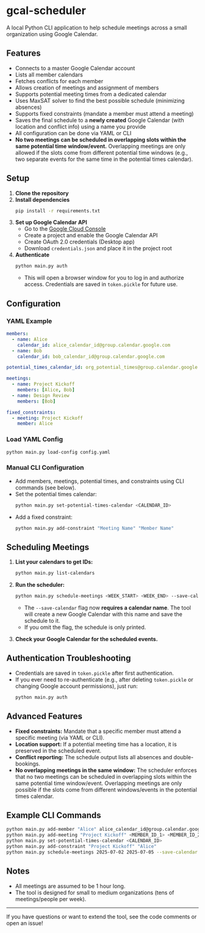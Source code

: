 # gcal-scheduler

A local Python CLI application to help schedule meetings across a small organization using Google Calendar.

## Features
- Connects to a master Google Calendar account
- Lists all member calendars
- Fetches conflicts for each member
- Allows creation of meetings and assignment of members
- Supports potential meeting times from a dedicated calendar
- Uses MaxSAT solver to find the best possible schedule (minimizing absences)
- Supports fixed constraints (mandate a member must attend a meeting)
- Saves the final schedule to a **newly created** Google Calendar (with location and conflict info) using a name you provide
- All configuration can be done via YAML or CLI
- **No two meetings can be scheduled in overlapping slots within the same potential time window/event.** Overlapping meetings are only allowed if the slots come from different potential time windows (e.g., two separate events for the same time in the potential times calendar).

## Setup

1. **Clone the repository**
2. **Install dependencies**
   ```bash
   pip install -r requirements.txt
   ```
3. **Set up Google Calendar API**
   - Go to the [Google Cloud Console](https://console.cloud.google.com/)
   - Create a project and enable the Google Calendar API
   - Create OAuth 2.0 credentials (Desktop app)
   - Download `credentials.json` and place it in the project root
4. **Authenticate**
   ```bash
   python main.py auth
   ```
   - This will open a browser window for you to log in and authorize access. Credentials are saved in `token.pickle` for future use.

## Configuration

### **YAML Example**
```yaml
members:
  - name: Alice
    calendar_id: alice_calendar_id@group.calendar.google.com
  - name: Bob
    calendar_id: bob_calendar_id@group.calendar.google.com

potential_times_calendar_id: org_potential_times@group.calendar.google.com

meetings:
  - name: Project Kickoff
    members: [Alice, Bob]
  - name: Design Review
    members: [Bob]

fixed_constraints:
  - meeting: Project Kickoff
    member: Alice
```

### **Load YAML Config**
```bash
python main.py load-config config.yaml
```

### **Manual CLI Configuration**
- Add members, meetings, potential times, and constraints using CLI commands (see below).
- Set the potential times calendar:
  ```bash
  python main.py set-potential-times-calendar <CALENDAR_ID>
  ```
- Add a fixed constraint:
  ```bash
  python main.py add-constraint "Meeting Name" "Member Name"
  ```

## Scheduling Meetings

1. **List your calendars to get IDs:**
   ```bash
   python main.py list-calendars
   ```
2. **Run the scheduler:**
   ```bash
   python main.py schedule-meetings <WEEK_START> <WEEK_END> --save-calendar "My Weekly Schedule"
   ```
   - The `--save-calendar` flag now **requires a calendar name**. The tool will create a new Google Calendar with this name and save the schedule to it.
   - If you omit the flag, the schedule is only printed.

3. **Check your Google Calendar for the scheduled events.**

## Authentication Troubleshooting
- Credentials are saved in `token.pickle` after first authentication.
- If you ever need to re-authenticate (e.g., after deleting `token.pickle` or changing Google account permissions), just run:
  ```bash
  python main.py auth
  ```

## Advanced Features
- **Fixed constraints:** Mandate that a specific member must attend a specific meeting (via YAML or CLI).
- **Location support:** If a potential meeting time has a location, it is preserved in the scheduled event.
- **Conflict reporting:** The schedule output lists all absences and double-bookings.
- **No overlapping meetings in the same window:** The scheduler enforces that no two meetings can be scheduled in overlapping slots within the same potential time window/event. Overlapping meetings are only possible if the slots come from different windows/events in the potential times calendar.

## Example CLI Commands
```bash
python main.py add-member "Alice" alice_calendar_id@group.calendar.google.com
python main.py add-meeting "Project Kickoff" <MEMBER_ID_1> <MEMBER_ID_2>
python main.py set-potential-times-calendar <CALENDAR_ID>
python main.py add-constraint "Project Kickoff" "Alice"
python main.py schedule-meetings 2025-07-02 2025-07-05 --save-calendar "My Weekly Schedule"
```

## Notes
- All meetings are assumed to be 1 hour long.
- The tool is designed for small to medium organizations (tens of meetings/people per week).

---
If you have questions or want to extend the tool, see the code comments or open an issue!